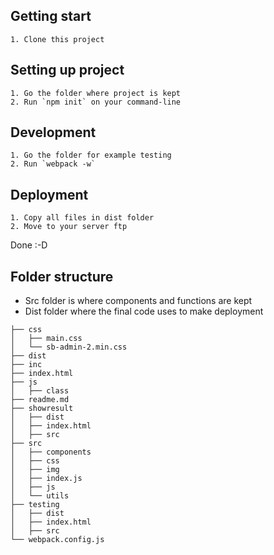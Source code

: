 ## Getting start
    1. Clone this project
## Setting up project
    1. Go the folder where project is kept
    2. Run `npm init` on your command-line
## Development
    1. Go the folder for example testing
    2. Run `webpack -w`
## Deployment
    1. Copy all files in dist folder
    2. Move to your server ftp

Done :-D

## Folder structure
- Src folder is where components and functions are kept
- Dist folder where the final code uses to make deployment
```
├── css
│   ├── main.css
│   └── sb-admin-2.min.css
├── dist
├── inc
├── index.html
├── js
│   ├── class
├── readme.md
├── showresult
│   ├── dist
│   ├── index.html
│   ├── src
├── src
│   ├── components
│   ├── css
│   ├── img
│   ├── index.js
│   ├── js
│   └── utils
├── testing
│   ├── dist
│   ├── index.html
│   ├── src
└── webpack.config.js

```
